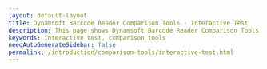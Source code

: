 ```yaml
---
layout: default-layout
title: Dynamsoft Barcode Reader Comparison Tools - Interactive Test
description: This page shows Dynamsoft Barcode Reader Comparison Tools - Interactive Test.
keywords: interactive test, comparison tools
needAutoGenerateSidebar: false
permalink: /introduction/comparison-tools/interactive-test.html
---
```

